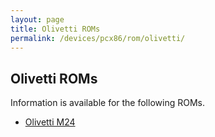 ```yaml
---
layout: page
title: Olivetti ROMs
permalink: /devices/pcx86/rom/olivetti/
---
```


Olivetti ROMs
-------------

Information is available for the following ROMs.

- [Olivetti M24](m24/)
